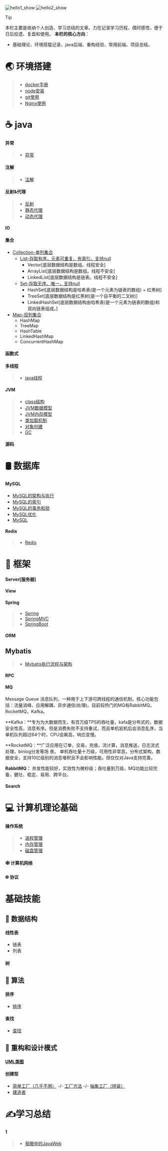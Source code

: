 <link rel="stylesheet" href="https://lizhuo-file.oss-cn-hangzhou.aliyuncs.com/docsify-note/css/local.css" type="text/css">

![hello1_show](https://lizhuo-file.oss-cn-hangzhou.aliyuncs.com/docsify-note/media/img/hello1.png ':class=hello1_show')
![hello2_show](https://lizhuo-file.oss-cn-hangzhou.aliyuncs.com/docsify-note/media/img/hello2.png ':class=hello2_show')

> [!TIP]
> 本栏主要是收纳个人创造、学习总结的文章。力在记录学习历程、偶时感悟，便于日后拾遗、复盘和使用。
> **本栏的核心方向**：
>
> + 基础理论、环境搭载记录、java后端、重构经验、常用前端、项目总结。

# 🌏 环境搭建
> + [docker手册](article/common_tools/environment/docker.md)
> + [node安装](article/common_tools/environment/node.md)
> + [git使用](article/common_tools/environment/git.md)
> + [Nginx使用](article/common_tools/environment/Nginx.md)

# ☕ java
<!-- tabs:start -->
#### **异常**
> + [异常](article/required_skills/java/java_exception.md)
#### **注解**
> + [注解](article/required_skills/java/java_annotation.md)
#### **反射&代理**
> + [反射](article/required_skills/java/java_reflex.md)
> + [静态代理]()
> + [动态代理]()
#### **IO**

#### **集合**
+ [Collection-单列集合](article/required_skills/java/java_collection.md?id=collection) 
  + [List-存取有序，元素可重复、有索引，支持null](article/required_skills/java/java_collection.md?id=list)
    + Vector[底层数据结构是数组。线程安全]
    + ArrayList[底层数据结构是数组。线程不安全]
    + LinkedList[底层数据结构是链表。线程不安全]
  + [Set-存取无序、唯一，支持null](article/required_skills/java/java_collection.md?id=set)
    + HashSet[底层数据结构是哈希表(是一个元素为链表的数组) + 红黑树]
    + TreeSet[底层数据结构是红黑树(是一个自平衡的二叉树)]
    + LinkedHashSet[底层数据结构由哈希表(是一个元素为链表的数组)和双向链表组成。]
+ [Map-双列集合](article/required_skills/java/java_collection.md?id=map)
  + HashMap
  + TreeMap
  + HashTable
  + LinkedHashMap
  + ConcurrentHashMap
#### **函数式**

#### **多线程**
> + [java线程](article/required_skills/java/multi_thread/thread.md)

#### **JVM**
> + [class结构](article/required_skills/java/jvm/jvm_class_structure.md)
> + [JVM数据模型](article/required_skills/java/jvm/jvm_data_model.md)
> + [JVM内存模型](article/required_skills/java/jvm/jvm_memory_model.md)
> + [类加载机制](article/required_skills/java/jvm/jvm_class_loading.md)
> + [对象创建](article/required_skills/java/jvm/jvm_object_creating.md)
> + [GC](article/required_skills/java/jvm/jvm_GC.md)

#### **源码**

<!-- tabs:end -->

# 🛢️ 数据库
<!-- tabs:start -->
#### **MySQL**
  + [MySQL的架构与执行](article/required_skills/database/mysql/mysql_framework_execution.md)
  + [MySQL的索引](article/required_skills/database/mysql/mysql_indexes.md)
  + [MySQL的事务和锁](article/required_skills/database/mysql/mysql_transaction.md)
  + [MySQL优化](article/required_skills/database/mysql/mysql_optimization.md)
  + [MySQL](article/required_skills/database/MySQL.md)
#### **Redis**
> + [Redis](article/required_skills/database/redis/Redis.md)
<!-- tabs:end -->

# 🛴 框架
<!-- tabs:start -->
#### **Server[服务器]**

#### **View**

#### **Spring**
> + [Spring](article/required_skills/frame/spring/spring.md)
> + [SpringMVC](article/required_skills/frame/spring/springMVC.md)
> + [SpringBoot](article/required_skills/frame/spring/springBoot.md)

#### **ORM**
## Mybatis
> + [Mybatis执行流程与架构](article/required_skills/frame/orm/mybatis/mybatis_frame.md)

#### **RPC**

#### **MQ**

Message Queue 消息队列，一种用于上下游可跨线程的通信机制。核心功能包括：流量消峰、应用解耦、异步通信(处理)。目前较热门的MQ有RabbitMQ，RocketMQ，Kafka。

**Kafka：**专为为大数据而生，有百万级TPS的吞吐量，kafa是分布式的，数据安全性高，消息有序。但是消费失败不支持重试，而且单机宕机后会消息乱序，当单机队列超过64个时，CPU会飙高，响应变慢。

**RocketMQ：**广泛应用在订单，交易，充值，流计算，消息推送，日志流式处理，binlog分发等场 景。 单机吞吐量十万级，可用性非常高，分布式架构，数据安全，支持10亿级别的消息堆积且不会影响性能。但仅仅对Java支持完善。

**RabbitMQ：** 并发性能较好，实效性为微秒级；吞吐量到万级，MQ功能比较完备，健壮、稳定、易用、跨平台。

#### **Search**

<!-- tabs:end -->


# 💻 计算机理论基础
<!-- tabs:start -->
#### **操作系统**
> + [进程管理](article/basic_knowledge/computer/os/process_management/process.md)
> + [内存管理]()
> + [磁盘管理]()
#### **🕸️ 计算机网络**

#### **🌐 协议**

<!-- tabs:end -->



# 基础技能

## 🎰 数据结构
<!-- tabs:start -->
#### **线性表**
+ 链表
+ 列表

#### **树**

<!-- tabs:end -->
## 🧮 算法
<!-- tabs:start -->
#### **排序**
+ [排序](article/basic_knowledge/algorithm/sort.md)

#### **查找**
+ [查找](article/basic_knowledge/algorithm/search.md)
<!-- tabs:end -->
## 🧱 重构和设计模式
<!-- tabs:start -->
#### **[UML类图](article/required_skills/rebuild/uml.md)**

#### **创建型**
+ [简单工厂（几乎不用）](article/required_skills/rebuild/creational/factory.md?id=简单工厂)  -/-  [工厂方法](article/required_skills/rebuild/creational/factory.md?id=工厂方法)  -/-  [抽象工厂（拼装）](article/required_skills/rebuild/creational/factory.md?id=抽象工厂)
+ [建造者](article/required_skills/rebuild/creational/builder.md)

<!-- tabs:end -->

# ✍️学习总结

<!-- tabs:start -->
#### **1**
> + [我眼中的JavaWeb](article/learning_summary/java_web.md)
<!-- tabs:end -->
